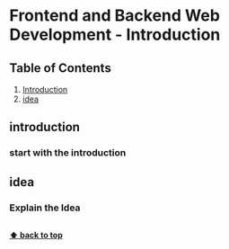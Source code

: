 # Frontend and Backend Web Development  - Introduction

## Table of Contents

1. [Introduction](#introduction)
2. [idea](#idea)

## introduction 

### start with the introduction 

## **idea**

### Explain the Idea 

```code 

```

**[⬆ back to top](#table-of-contents)**



